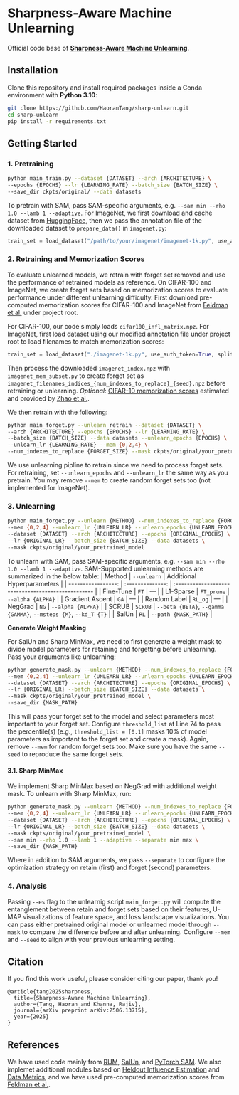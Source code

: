 # Sharpness-Aware Machine Unlearning
Official code base of **[Sharpness-Aware Machine Unlearning](https://arxiv.org/abs/2506.13715)**.

## Installation

Clone this repository and install required packages inside a Conda environment with **Python 3.10**:  
   ```bash
   git clone https://github.com/HaoranTang/sharp-unlearn.git
   cd sharp-unlearn
   pip install -r requirements.txt
   ```

## Getting Started

### 1. Pretraining

```bash
python main_train.py --dataset {DATASET} --arch {ARCHITECTURE} \
--epochs {EPOCHS} --lr {LEARNING_RATE} --batch_size {BATCH_SIZE} \
--save_dir ckpts/original/ --data datasets
```

To pretrain with SAM, pass SAM-specific arguments, e.g. `--sam min --rho 1.0 --lamb 1 --adaptive`. For ImageNet, we first download and cache dataset from [HuggingFace](https://huggingface.co/datasets/ILSVRC/imagenet-1k), then we pass the annotation file of the downloaded dataset to `prepare_data()` in `imagenet.py`:
```python
train_set = load_dataset("/path/to/your/imagenet/imagenet-1k.py", use_auth_token=True, split="train", cache_dir={PATH_TO_CACHE})
```

### 2. Retraining and Memorization Scores

To evaluate unlearned models, we retrain with forget set removed and use the performance of retrained models as reference. On CIFAR-100 and ImageNet, we create forget sets based on memorization scores to evaluate performance under different unlearning difficulty. First download pre-computed memorization scores for CIFAR-100 and ImageNet from [Feldman et al.](https://pluskid.github.io/influence-memorization/) under project root. 

For CIFAR-100, our code simply loads `cifar100_infl_matrix.npz`. For ImageNet, first load dataset using our modified annotation file under project root to load filenames to match memorization scores:
```python
train_set = load_dataset("./imagenet-1k.py", use_auth_token=True, split="train", cache_dir={PATH_TO_CACHE})
```

Then process the downloaded `imagenet_index.npz` with `imagenet_mem_subset.py` to create forget set as `imagenet_filenames_indices_{num_indexes_to_replace}_{seed}.npz` before retraining or unlearning. *Optional*: [CIFAR-10 memorization scores](https://drive.google.com/file/d/1RCTrrI8jbCk6n1AWOtWJS3IubY-jtjRl/view) estimated and provided by [Zhao et al.](https://arxiv.org/abs/2406.01257).

We then retrain with the following:
```bash
python main_forget.py --unlearn retrain --dataset {DATASET} \
--arch {ARCHITECTURE} --epochs {EPOCHS} --lr {LEARNING_RATE} \
--batch_size {BATCH_SIZE} --data datasets --unlearn_epochs {EPOCHS} \
--unlearn_lr {LEARNING_RATE} --mem {0,2,4} \
--num_indexes_to_replace {FORGET_SIZE} --mask ckpts/original/your_pretrained_model
```

We use unlearning pipline to retrain since we need to process forget sets. For retraining, set `--unlearn_epochs` and `--unlearn_lr` the same way as you pretrain. You may remove `--mem` to create random forget sets too (not implemented for ImageNet).

### 3. Unlearning
```bash
python main_forget.py --unlearn {METHOD} --num_indexes_to_replace {FORGET_SIZE} \
--mem {0,2,4} --unlearn_lr {UNLEARN_LR} --unlearn_epochs {UNLEARN_EPOCHS} \
--dataset {DATASET} --arch {ARCHITECTURE} --epochs {ORIGINAL_EPOCHS} \
--lr {ORIGINAL_LR} --batch_size {BATCH_SIZE} --data datasets \
--mask ckpts/original/your_pretrained_model
```

To unlearn with SAM, pass SAM-specific arguments, e.g. `--sam min --rho 1.0 --lamb 1 --adaptive`. SAM-Supported unlearning methods are summarized in the below table:
|    Method |    `--unlearn`    | Additional Hyperparameters                                         |
| -----------------: | :--------------: | :------------------------------------------------- |
| Fine-Tune |    `FT`    | —                                                                |
| L1-Sparse | `FT_prune` | `--alpha {ALPHA}`                                                |
| Gradient Ascent |    `GA`    | —                                                                |
| Random Label | `RL_og` | —                        |
| NegGrad |    `NG`    | `--alpha {ALPHA}`                                                |
| SCRUB |   `SCRUB`  | `--beta {BETA}`, `--gamma {GAMMA}`, `--msteps {M}`, `--kd_T {T}` |
| SalUn |   `RL`  | `--path {MASK_PATH}`     |

**Generate Weight Masking**

For SalUn and Sharp MinMax, we need to first generate a weight mask to divide model parameters for retaining and forgetting before unlearning. Pass your arguments like unlearning:
```bash
python generate_mask.py --unlearn {METHOD} --num_indexes_to_replace {FORGET_SIZE} \
--mem {0,2,4} --unlearn_lr {UNLEARN_LR} --unlearn_epochs {UNLEARN_EPOCHS} \
--dataset {DATASET} --arch {ARCHITECTURE} --epochs {ORIGINAL_EPOCHS} \
--lr {ORIGINAL_LR} --batch_size {BATCH_SIZE} --data datasets \
--mask ckpts/original/your_pretrained_model \
--save_dir {MASK_PATH}
```

This will pass your forget set to the model and select parameters most important to your forget set. Configure `threshold_list` at Line 74 to pass the percentile(s) (e.g., `threshold_list = [0.1]` masks 10\% of model parameters as important to the forget set and create a mask). Again, remove `--mem` for random forget sets too. Make sure you have the same `--seed` to reproduce the same forget sets.

#### 3.1. Sharp MinMax

We implement Sharp MinMax based on NegGrad with additional weight mask. To unlearn with Sharp MinMax, run:
```bash
python generate_mask.py --unlearn {METHOD} --num_indexes_to_replace {FORGET_SIZE} \
--mem {0,2,4} --unlearn_lr {UNLEARN_LR} --unlearn_epochs {UNLEARN_EPOCHS} \
--dataset {DATASET} --arch {ARCHITECTURE} --epochs {ORIGINAL_EPOCHS} \
--lr {ORIGINAL_LR} --batch_size {BATCH_SIZE} --data datasets \
--mask ckpts/original/your_pretrained_model \
--sam min --rho 1.0 --lamb 1 --adaptive --separate min max \
--save_dir {MASK_PATH}
```

Where in addition to SAM arguments, we pass `--separate` to configure the optimization strategy on retain (first) and forget (second) parameters. 

### 4. Analysis

Passing `--es` flag to the unlearnig script `main_forget.py` will compute the entanglement between retain and forget sets based on their features, U-MAP visualizations of feature space, and loss landscape visualizations. You can pass either pretrained original model or unlearned model through `--mask` to compare the difference before and after unlearning. Configure `--mem` and `--seed` to align with your previous unlearning setting.

## Citation
If you find this work useful, please consider citing our paper, thank you!
```
@article{tang2025sharpness,
  title={Sharpness-Aware Machine Unlearning},
  author={Tang, Haoran and Khanna, Rajiv},
  journal={arXiv preprint arXiv:2506.13715},
  year={2025}
}
```

## References
We have used code mainly from [RUM](https://github.com/kairanzhao/RUM), [SalUn](https://github.com/OPTML-Group/Unlearn-Saliency), and [PyTorch SAM](https://github.com/davda54/sam). We also implemet additional modules based on [Heldout Influence Estimation](https://github.com/google-research/heldout-influence-estimation) and [Data Metrics](https://github.com/meghdadk/data-metrics), and we have used pre-computed memorization scores from [Feldman et al.](https://pluskid.github.io/influence-memorization/).